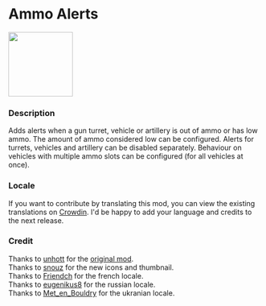 # Ammo Alerts
<img src=https://raw.githubusercontent.com/Wyrrrd/Gun_Turret_Alerts/master/thumbnail.png width="128" height="128">

### Description
Adds alerts when a gun turret, vehicle or artillery is out of ammo or has low ammo. The amount of ammo considered low can be configured. Alerts for turrets, vehicles and artillery can be disabled separately. Behaviour on vehicles with multiple ammo slots can be configured (for all vehicles at once).

### Locale
If you want to contribute by translating this mod, you can view the existing translations on [Crowdin](https://crowdin.com/project/factorio-mods-localization). I'd be happy to add your language and credits to the next release.

### Credit
Thanks to [unhott](https://mods.factorio.com/user/unhott) for the [original mod](https://mods.factorio.com/mod/GunTurretAlerts).  
Thanks to [snouz](https://mods.factorio.com/user/snouz) for the new icons and thumbnail.  
Thanks to [Friendch](https://mods.factorio.com/user/Friendch) for the french locale.  
Thanks to [eugenikus8](https://github.com/eugenikus8) for the russian locale.  
Thanks to [Met_en_Bouldry](https://crowdin.com/profile/Met_en_Bouldry) for the ukranian locale.  
